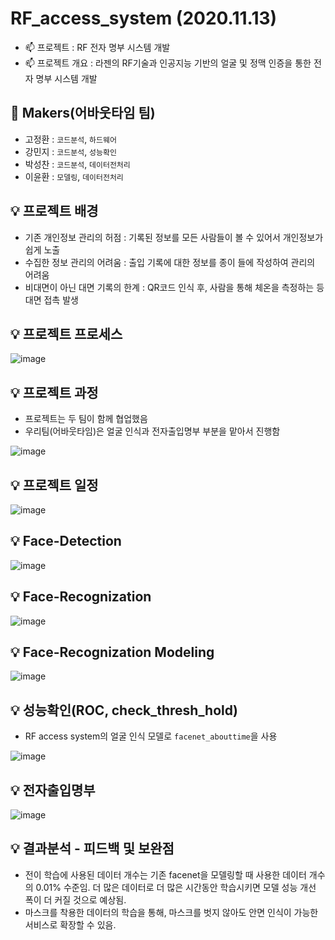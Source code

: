 # RF_access_system (2020.11.13)

  - 📫  프로젝트 : RF 전자 명부 시스템 개발
  - 📫  프로젝트 개요 : 라젠의 RF기술과 인공지능 기반의 얼굴 및 정맥 인증을 통한 전자 명부 시스템 개발 

## 🎈 Makers(어바웃타임 팀)
- 고정환 : `코드분석`, `하드웨어`
- 강민지 : `코드분석`, `성능확인`
- 박성찬 : `코드분석`, `데이터전처리`
- 이윤환 : `모델링`, `데이터전처리`

## 💡 프로젝트 배경 
- 기존 개인정보 관리의 허점 : 기록된 정보를 모든 사람들이 볼 수 있어서 개인정보가 쉽게 노출
- 수집한 정보 관리의 어려움 : 출입 기록에 대한 정보를 종이 들에 작성하여 관리의 어려움
- 비대면이 아닌 대면 기록의 한계 : QR코드 인식 후, 사람을 통해 체온을 측정하는 등 대면 접촉 발생



## 💡 프로젝트 프로세스
![image](https://user-images.githubusercontent.com/58651942/100871544-ce66db80-34e3-11eb-91f3-db4dc02a8f27.png)



## 💡 프로젝트 과정
- 프로젝트는 두 팀이 함께 협업했음
- 우리팀(어바웃타임)은 얼굴 인식과 전자출입명부 부분을 맡아서 진행함

![image](https://user-images.githubusercontent.com/58651942/100871613-e50d3280-34e3-11eb-85b1-a912fa4d6216.png)

## 💡 프로젝트 일정
![image](https://user-images.githubusercontent.com/58651942/100842919-ea0abb80-34bc-11eb-88e7-7cb78b44db6b.png)
 

## 💡 Face-Detection
![image](https://user-images.githubusercontent.com/58651942/100843233-68fff400-34bd-11eb-8093-a9243f0f0e67.png)

## 💡 Face-Recognization
![image](https://user-images.githubusercontent.com/58651942/100843647-03603780-34be-11eb-95eb-f2690c5caf5a.png)

## 💡 Face-Recognization Modeling

![image](https://user-images.githubusercontent.com/58651942/100871683-040bc480-34e4-11eb-8a14-d7322926b958.png)


## 💡 성능확인(ROC, check_thresh_hold)
- RF access system의 얼굴 인식 모델로 `facenet_abouttime`을 사용</br>

![image](https://user-images.githubusercontent.com/58651942/100871762-1f76cf80-34e4-11eb-9686-1d2c48cf5c21.png)

## 💡 전자출입명부
![image](https://user-images.githubusercontent.com/58651942/100846221-98b0fb00-34c1-11eb-8ed4-e4d413df847a.png)



## 💡 결과분석 - 피드백 및 보완점
- 전이 학습에 사용된 데이터 개수는 기존 facenet을 모델링할 때 사용한 데이터 개수의 0.01% 수준임. 더 많은 데이터로 더 많은 시간동안 학습시키면 모델 성능 개선 폭이 더 커질 것으로 예상됨. 
- 마스크를 착용한 데이터의 학습을 통해, 마스크를 벗지 않아도 안면 인식이 가능한 서비스로 확장할 수 있음.
